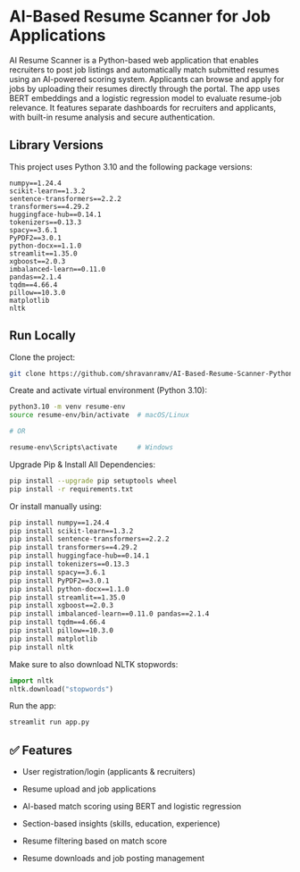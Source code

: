 # AI-Based Resume Scanner for Job Applications

AI Resume Scanner is a Python-based web application that enables recruiters to post job listings and automatically match submitted resumes using an AI-powered scoring system. Applicants can browse and apply for jobs by uploading their resumes directly through the portal. The app uses BERT embeddings and a logistic regression model to evaluate resume-job relevance. It features separate dashboards for recruiters and applicants, with built-in resume analysis and secure authentication.

## Library Versions

This project uses Python 3.10 and the following package versions:

```plaintext
numpy==1.24.4
scikit-learn==1.3.2
sentence-transformers==2.2.2
transformers==4.29.2
huggingface-hub==0.14.1
tokenizers==0.13.3
spacy==3.6.1
PyPDF2==3.0.1
python-docx==1.1.0
streamlit==1.35.0
xgboost==2.0.3
imbalanced-learn==0.11.0
pandas==2.1.4
tqdm==4.66.4
pillow==10.3.0
matplotlib
nltk
```

## Run Locally

Clone the project:

```bash
git clone https://github.com/shravanramv/AI-Based-Resume-Scanner-Python.git
```

Create and activate virtual environment (Python 3.10):

```bash
python3.10 -m venv resume-env
source resume-env/bin/activate  # macOS/Linux

# OR

resume-env\Scripts\activate     # Windows
```

Upgrade Pip & Install All Dependencies:

```bash
pip install --upgrade pip setuptools wheel
pip install -r requirements.txt
```

Or install manually using:

```bash
pip install numpy==1.24.4 
pip install scikit-learn==1.3.2 
pip install sentence-transformers==2.2.2 
pip install transformers==4.29.2
pip install huggingface-hub==0.14.1 
pip install tokenizers==0.13.3 
pip install spacy==3.6.1 
pip install PyPDF2==3.0.1 
pip install python-docx==1.1.0 
pip install streamlit==1.35.0 
pip install xgboost==2.0.3 
pip install imbalanced-learn==0.11.0 pandas==2.1.4 
pip install tqdm==4.66.4
pip install pillow==10.3.0 
pip install matplotlib 
pip install nltk
```

Make sure to also download NLTK stopwords:

```python
import nltk
nltk.download("stopwords")
```

Run the app:

```bash
streamlit run app.py
```

## ✅ Features

- User registration/login (applicants & recruiters)

- Resume upload and job applications

- AI-based match scoring using BERT and logistic regression

- Section-based insights (skills, education, experience)

- Resume filtering based on match score

- Resume downloads and job posting management
